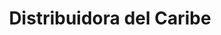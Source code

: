 ---
title: "Distribuidora del Caribe"
url: /zona-11/distribuidora-del-caribe/
shop: tienda de variedades
---